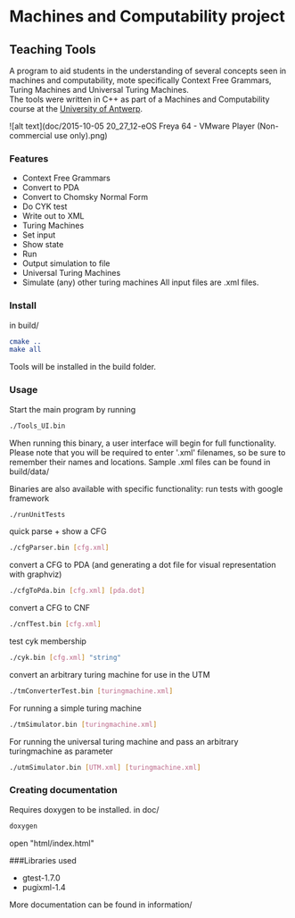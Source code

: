 # Machines and Computability project
## Teaching Tools
A program to aid students in the understanding of several concepts seen in machines and computability, mote specifically Context Free Grammars, Turing Machines and Universal Turing Machines.  
The tools were written in C++ as part of a Machines and Computability course at the [University of Antwerp](https://www.uantwerpen.be/popup/opleidingsonderdeel.aspx?catalognr=1001WETCGR&taal=en&aj=2014).<br>

![alt text](doc/2015-10-05 20_27_12-eOS Freya 64 - VMware Player (Non-commercial use only).png)

### Features
* Context Free Grammars
 * Convert to PDA
 * Convert to Chomsky Normal Form
 * Do CYK test
 * Write out to XML
* Turing Machines
 * Set input
 * Show state
 * Run
 * Output simulation to file
* Universal Turing Machines
 * Simulate (any) other turing machines
All input files are .xml files.

### Install
in build/
```cmake
cmake ..
make all
```
Tools will be installed in the build folder.

### Usage

Start the main program by running
~~~sh
./Tools_UI.bin
~~~
When running this binary, a user interface will begin for full functionality. Please note that you will be required to enter '.xml' filenames, so be sure to remember their names and locations.
Sample .xml files can be found in build/data/

Binaries are also available with specific functionality:
run tests with google framework
~~~sh
./runUnitTests
~~~
quick parse + show a CFG
~~~sh
./cfgParser.bin [cfg.xml]
~~~
convert a CFG to PDA (and generating a dot file for visual representation with graphviz)
~~~sh
./cfgToPda.bin [cfg.xml] [pda.dot]
~~~
convert a CFG to CNF
~~~sh
./cnfTest.bin [cfg.xml]
~~~
test cyk membership
~~~sh
./cyk.bin [cfg.xml] "string"
~~~
convert an arbitrary turing machine for use in the UTM
~~~sh
./tmConverterTest.bin [turingmachine.xml]
~~~
For running a simple turing machine
~~~sh
./tmSimulator.bin [turingmachine.xml]
~~~
For running the universal turing machine and pass an arbitrary turingmachine as parameter
~~~sh
./utmSimulator.bin [UTM.xml] [turingmachine.xml]
~~~

### Creating documentation

Requires doxygen to be installed.
in doc/
~~~sh
doxygen
~~~
open "html/index.html"

###Libraries used
* gtest-1.7.0
* pugixml-1.4

More documentation can be found in information/
